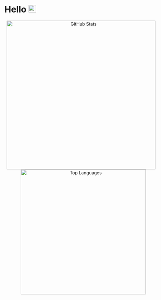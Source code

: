 # Hello <img src="https://github.com/user-attachments/assets/c96541c9-cfc6-48d9-9ab7-c71065b465a2" width="24">

<div align="center">
  <a>
    <img align="top" width="476" src="https://github-readme-stats-git-masterorgs-github-readme-stats-team.vercel.app/api?username=rayleeigh&theme=baufey&show_icons=true&hide_border=true&layout=compact&include_orgs=true" alt="GitHub Stats" />
  </a>
  <span style="display:inline-block; width: 10px;"></span>
  <a>
    <img align="top" width="400" src="https://github-readme-stats-git-masterorgs-github-readme-stats-team.vercel.app/api/top-langs/?username=rayleeigh&include_orgs=true&theme=dark&show_icons=true&hide_border=true&layout=compact" alt="Top Languages" />
  </a>
</div>



